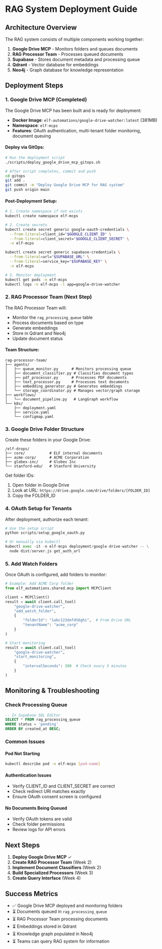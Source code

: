 # RAG System Deployment Guide

## Architecture Overview

The RAG system consists of multiple components working together:

1. **Google Drive MCP** - Monitors folders and queues documents
2. **RAG Processor Team** - Processes queued documents
3. **Supabase** - Stores document metadata and processing queue
4. **Qdrant** - Vector database for embeddings
5. **Neo4j** - Graph database for knowledge representation

## Deployment Steps

### 1. Google Drive MCP (Completed)

The Google Drive MCP has been built and is ready for deployment:
- **Docker Image**: `elf-automations/google-drive-watcher:latest` (381MB)
- **Namespace**: `elf-mcps`
- **Features**: OAuth authentication, multi-tenant folder monitoring, document queuing

#### Deploy via GitOps:
```bash
# Run the deployment script
./scripts/deploy_google_drive_mcp_gitops.sh

# After script completes, commit and push
cd gitops
git add .
git commit -m "Deploy Google Drive MCP for RAG system"
git push origin main
```

#### Post-Deployment Setup:
```bash
# 1. Create namespace if not exists
kubectl create namespace elf-mcps

# 2. Create secrets
kubectl create secret generic google-oauth-credentials \
  --from-literal=client_id="$GOOGLE_CLIENT_ID" \
  --from-literal=client_secret="$GOOGLE_CLIENT_SECRET" \
  -n elf-mcps

kubectl create secret generic supabase-credentials \
  --from-literal=url="$SUPABASE_URL" \
  --from-literal=service_key="$SUPABASE_KEY" \
  -n elf-mcps

# 3. Monitor deployment
kubectl get pods -n elf-mcps
kubectl logs -n elf-mcps -l app=google-drive-watcher
```

### 2. RAG Processor Team (Next Step)

The RAG Processor Team will:
- Monitor the `rag_processing_queue` table
- Process documents based on type
- Generate embeddings
- Store in Qdrant and Neo4j
- Update document status

#### Team Structure:
```
rag-processor-team/
├── agents/
│   ├── queue_monitor.py      # Monitors processing queue
│   ├── document_classifier.py # Classifies document types
│   ├── pdf_processor.py      # Processes PDF documents
│   ├── text_processor.py     # Processes text documents
│   ├── embedding_generator.py # Generates embeddings
│   └── storage_coordinator.py # Manages vector/graph storage
├── workflows/
│   └── document_pipeline.py   # LangGraph workflow
└── k8s/
    ├── deployment.yaml
    ├── service.yaml
    └── configmap.yaml
```

### 3. Google Drive Folder Structure

Create these folders in your Google Drive:
```
/elf-drops/
├── core/           # ELF internal documents
├── acme-corp/      # ACME Corporation
├── globex-inc/     # Globex Inc
└── stanford-edu/   # Stanford University
```

Get folder IDs:
1. Open folder in Google Drive
2. Look at URL: `https://drive.google.com/drive/folders/[FOLDER_ID]`
3. Copy the FOLDER_ID

### 4. OAuth Setup for Tenants

After deployment, authorize each tenant:

```python
# Use the setup script
python scripts/setup_google_oauth.py

# Or manually via kubectl
kubectl exec -it -n elf-mcps deployment/google-drive-watcher -- \
  node dist/server.js get_auth_url
```

### 5. Add Watch Folders

Once OAuth is configured, add folders to monitor:

```python
# Example: Add ACME Corp folder
from elf_automations.shared.mcp import MCPClient

client = MCPClient()
result = await client.call_tool(
    "google-drive-watcher",
    "add_watch_folder",
    {
        "folderId": "1abc123def456ghi",  # From Drive URL
        "tenantName": "acme_corp"
    }
)

# Start monitoring
result = await client.call_tool(
    "google-drive-watcher",
    "start_monitoring",
    {
        "intervalSeconds": 300  # Check every 5 minutes
    }
)
```

## Monitoring & Troubleshooting

### Check Processing Queue
```sql
-- In Supabase SQL Editor
SELECT * FROM rag_processing_queue 
WHERE status = 'pending'
ORDER BY created_at DESC;
```

### Common Issues

#### Pod Not Starting
```bash
kubectl describe pod -n elf-mcps [pod-name]
```

#### Authentication Issues
- Verify CLIENT_ID and CLIENT_SECRET are correct
- Check redirect URI matches exactly
- Ensure OAuth consent screen is configured

#### No Documents Being Queued
- Verify OAuth tokens are valid
- Check folder permissions
- Review logs for API errors

## Next Steps

1. **Deploy Google Drive MCP** ✓
2. **Create RAG Processor Team** (Week 2)
3. **Implement Document Classifiers** (Week 2)
4. **Build Specialized Processors** (Week 3)
5. **Create Query Interface** (Week 4)

## Success Metrics

- ✅ Google Drive MCP deployed and monitoring folders
- ⏳ Documents queued in `rag_processing_queue`
- ⏳ RAG Processor Team processing documents
- ⏳ Embeddings stored in Qdrant
- ⏳ Knowledge graph populated in Neo4j
- ⏳ Teams can query RAG system for information